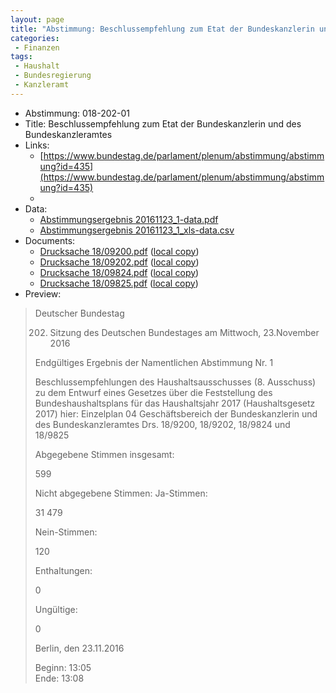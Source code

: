 ```yaml
---
layout: page
title: "Abstimmung: Beschlussempfehlung zum Etat der Bundeskanzlerin und des Bundeskanzleramtes"
categories:
 - Finanzen
tags:
 - Haushalt
 - Bundesregierung
 - Kanzleramt
---
```


* Abstimmung: 018-202-01
* Title: Beschlussempfehlung zum Etat der Bundeskanzlerin und des Bundeskanzleramtes
* Links: 
    * [https://www.bundestag.de/parlament/plenum/abstimmung/abstimmung?id=435](https://www.bundestag.de/parlament/plenum/abstimmung/abstimmung?id=435)
    * 
* Data: 
    * [Abstimmungsergebnis 20161123_1-data.pdf](/res/abstimmungsliste/20161123_1-data.pdf)
    * [Abstimmungsergebnis 20161123_1_xls-data.csv](/res/abstimmungsliste/analyses/20161123_1_xls-data.csv)
* Documents: 
    * [Drucksache 18/09200.pdf](http://dip21.bundestag.de/dip21/btd/18/092/1809200.pdf) ([local copy](/res/abstimmungsdaten/018-202-01/1809200.pdf))
    * [Drucksache 18/09202.pdf](http://dip21.bundestag.de/dip21/btd/18/092/1809202.pdf) ([local copy](/res/abstimmungsdaten/018-202-01/1809202.pdf))
    * [Drucksache 18/09824.pdf](http://dip21.bundestag.de/dip21/btd/18/098/1809824.pdf) ([local copy](/res/abstimmungsdaten/018-202-01/1809824.pdf))
    * [Drucksache 18/09825.pdf](http://dip21.bundestag.de/dip21/btd/18/098/1809825.pdf) ([local copy](/res/abstimmungsdaten/018-202-01/1809825.pdf))
* Preview: 
> Deutscher Bundestag
> 
> 202. Sitzung des Deutschen Bundestages
> am Mittwoch, 23.November 2016
> 
> Endgültiges Ergebnis der Namentlichen Abstimmung Nr. 1
> 
> Beschlussempfehlungen des Haushaltsausschusses (8. Ausschuss)
> zu dem Entwurf eines Gesetzes über die Feststellung des Bundeshaushaltsplans für das
> Haushaltsjahr 2017 (Haushaltsgesetz 2017)
> hier: Einzelplan 04
> Geschäftsbereich der Bundeskanzlerin und des Bundeskanzleramtes
> Drs. 18/9200, 18/9202, 18/9824 und 18/9825
> 
> Abgegebene Stimmen insgesamt:
> 
> 599
> 
> Nicht abgegebene Stimmen:
> Ja-Stimmen:
> 
> 31
> 479
> 
> Nein-Stimmen:
> 
> 120
> 
> Enthaltungen:
> 
> 0
> 
> Ungültige:
> 
> 0
> 
> Berlin, den 23.11.2016
> 
> Beginn: 13:05  
> Ende: 13:08
